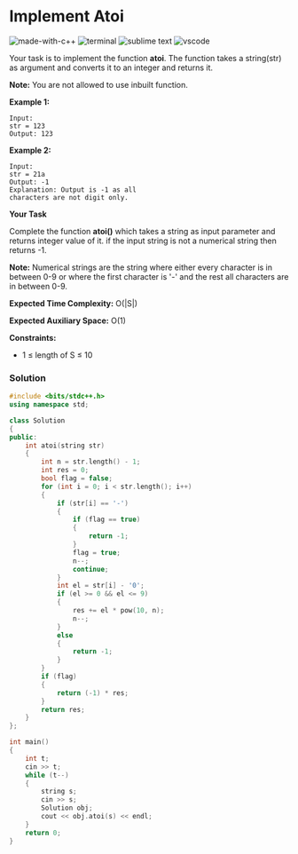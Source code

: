 # Implement Atoi
![made-with-c++](https://img.shields.io/badge/Made%20with-C++-007396.svg)
![terminal](https://img.shields.io/badge/Windows%20Terminal-4D4D4D?logo=windows%20terminal&logoColor=white)
![sublime text](https://img.shields.io/badge/sublime_text-%23575757.svg?logo=sublime-text&logoColor=important)
![vscode](https://img.shields.io/badge/Visual_Studio_Code-0078D4?logo=visual%20studio%20code&logoColor=white)

Your task  is to implement the function **atoi**. The function takes a string(str) as argument and converts it to an integer and returns it.

**Note:** You are not allowed to use inbuilt function.

__Example 1:__
```
Input:
str = 123
Output: 123
```
__Example 2:__
```
Input:
str = 21a
Output: -1
Explanation: Output is -1 as all
characters are not digit only.
```
__Your Task__

Complete the function **atoi()** which takes a string as input parameter and returns integer value of it. if the input string is not a numerical string then returns -1.

**Note:** Numerical strings are the string where either every character is in between 0-9 or where the first character is '-' and the rest all characters are in between 0-9.

__Expected Time Complexity:__ O(|S|)

__Expected Auxiliary Space:__ O(1)

__Constraints:__
- 1 ≤ length of S ≤ 10

### Solution
```cpp
#include <bits/stdc++.h>
using namespace std;

class Solution
{
public:
    int atoi(string str)
    {
        int n = str.length() - 1;
        int res = 0;
        bool flag = false;
        for (int i = 0; i < str.length(); i++)
        {
            if (str[i] == '-')
            {
                if (flag == true)
                {
                    return -1;
                }
                flag = true;
                n--;
                continue;
            }
            int el = str[i] - '0';
            if (el >= 0 && el <= 9)
            {
                res += el * pow(10, n);
                n--;
            }
            else
            {
                return -1;
            }
        }
        if (flag)
        {
            return (-1) * res;
        }
        return res;
    }
};

int main()
{
    int t;
    cin >> t;
    while (t--)
    {
        string s;
        cin >> s;
        Solution obj;
        cout << obj.atoi(s) << endl;
    }
    return 0;
}
```